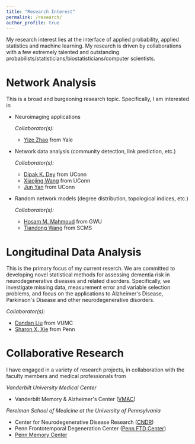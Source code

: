 ```yaml
---
title: "Research Interest"
permalink: /research/
author_profile: true
---
```

My research interest lies at the interface of applied probability, applied statistics and machine learning. My research is driven by collaborations with a few extremely talented and outstanding probabilists/statisticians/biostatisticians/computer scientists.

Network Analysis
====================
This is a broad and burgeoning research topic. Specifically, I am interested in
* Neuroimaging applications

  *Collaborator(s):* 
  * [Yize Zhao](https://ysph.yale.edu/profile/yize-zhao/) from Yale

* Network data analysis (community detection, link prediction, etc.)

  *Collaborator(s):* 
  * [Dipak K. Dey](http://merlot.stat.uconn.edu/~dey/) from UConn
  * [Xiaojing Wang](https://xiaojing-wang.uconn.edu/) from UConn
  * [Jun Yan](http://merlot.stat.uconn.edu/~jyan/) from UConn

* Random network models (degree distribution, topological indices, etc.)

  *Collaborator(s):* 
  * [Hosam M. Mahmoud](https://statistics.columbian.gwu.edu/hosam-m-mahmoud) from GWU
  * [Tiandong Wang](https://scms.fudan.edu.cn/info/2672/5120.htm) from SCMS

Longitudinal Data Analysis
====================
This is the primary focus of my current reserch. We are committed to developing novel statistical methods for assessing dementia risk in neurodegenerative diseases and related disorders. Specifically, we investigate missing data, measurement error and variable selection problems, and focus on the applications to Alzheimer's Disease, Parkinson's Disease and other neurodegenerative disorders.  

*Collaborator(s):*
* [Dandan Liu](https://biostat.app.vumc.org/wiki/Main/DandanLiu) from VUMC
* [Sharon X. Xie](https://www.dbei.med.upenn.edu/bio/sharon-xiangwen-xie-phd) from Penn

Collaborative Research
====================
I have engaged in a variety of research projects, in collaboration with the faculty members and medical professionals from

*Vanderbilt University Medical Center*
* Vanderbilt Memory & Alzheimer's Center ([VMAC](https://www.vumc.org/vmac/home))

*Perelman School of Medicine at the University of Pennsylvania*
* Center for Neurodegenerative Disease Research ([CNDR](https://www.med.upenn.edu/cndr/))
* Penn Frontotemporal Degeneration Center ([Penn FTD Center](https://www.med.upenn.edu/ftd/))
* [Penn Memory Center](https://pennmemorycenter.org/)
